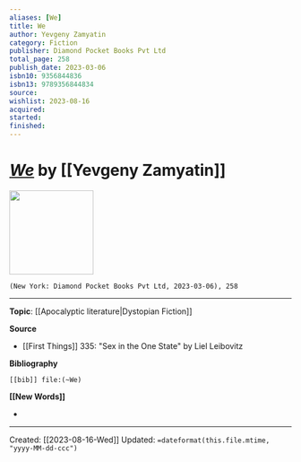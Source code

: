 ```yaml
---
aliases: [We]
title: We
author: Yevgeny Zamyatin
category: Fiction
publisher: Diamond Pocket Books Pvt Ltd
total_page: 258
publish_date: 2023-03-06
isbn10: 9356844836
isbn13: 9789356844834
source: 
wishlist: 2023-08-16
acquired: 
started: 
finished: 
---
```

# *[We]()* by [[Yevgeny Zamyatin]]

<img src="http://books.google.com/books/content?id=-RSyEAAAQBAJ&printsec=frontcover&img=1&zoom=1&edge=curl&source=gbs_api" width=150>

`(New York: Diamond Pocket Books Pvt Ltd, 2023-03-06), 258`



--- 
**Topic**: [[Apocalyptic literature|Dystopian Fiction]]

**Source**
- [[First Things]] 335: "Sex in the One State" by Liel Leibovitz

**Bibliography**

```query
[[bib]] file:(~We)
```
 

**[[New Words]]**

- 

---
Created: [[2023-08-16-Wed]]
Updated: `=dateformat(this.file.mtime, "yyyy-MM-dd-ccc")`
